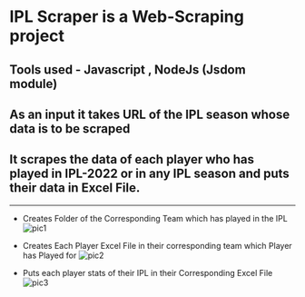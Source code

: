 # IPL Scraper is a Web-Scraping project

## Tools used - Javascript , NodeJs (Jsdom module)

## As an input it takes URL of the IPL season whose data is to be scraped
## It scrapes the data of each player who has played in IPL-2022 or in any IPL season and puts their data in Excel File.

***

- Creates Folder of the Corresponding Team which has played in the IPL
![pic1](https://user-images.githubusercontent.com/56152715/178009670-d9db4f2b-fb93-4fdc-ab0c-8a20a40cc474.png)

- Creates Each Player Excel File in their corresponding team which Player has Played for
![pic2](https://user-images.githubusercontent.com/56152715/178009899-85a6ff2f-55a3-4f86-ab53-5e552dfa5f62.png)

- Puts each player stats of their IPL in their Corresponding Excel File
![pic3](https://user-images.githubusercontent.com/56152715/178010080-06c38d59-74dd-4431-8ff7-6936d682a686.png)